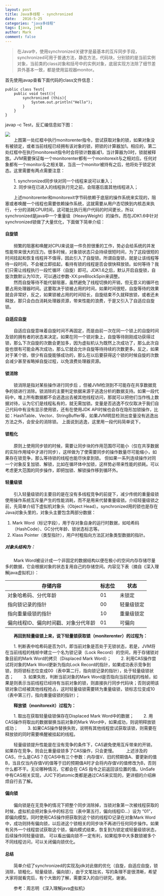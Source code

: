 ```yaml
---
layout: post
title: Java多线程 - synchronized
date:   2016-5-25
categories: "java多线程"
tags: [java, jvm]
author: Mark
comment: false
---
```


> 在Java中，使用synchronized关键字是最基本的互斥同步手段，synchronized可用于普通方法，静态方法，代码块，分别锁的是当前实例对象，当前类的class对象和括号中的实例对象，底层实现方法除了细节差异外基本一致，都是使用监视器monitor。

首先使用javap查看下面代码的class文件信息：

``` javas
public class Test{
	public void test(){
		synchronized (this){
			System.out.println("Hello");
		}
	}
}
```
javap –c Test，反汇编信息如下图：

![ ][1]  <br>
　　上图第一处红框中执行monitorenter指令，尝试获取对象的锁，如果对象没有被锁定，或者当前线程已经拥有该对象的锁，把锁的计算器加1。相应的，第二处红框中在执行monitorexit指令时会将锁计数器减1，当计算器为0时，锁就被释放。JVM需要保证每一个monitorenter都有一个monitorexit与之相对应。任何对象都有一个monitor与之相关联，当且一个monitor被持有之后，他将处于锁定状态。这里需要有两点需要注意：<br>

　　1. synchronized同步块对同一个线程来说可以重入；<br> 
　　2. 同步块在已进入的线程执行完之前，会阻塞后面其他线程进入；<br>

　　上述monitorenter和monitorexit字节码依赖于底层的操作系统来实现的，阻塞或者唤醒一个线程也需要依赖操作系统，这就需要从用户态切换到内核态来执行，十分的消耗CPU时间，这可能比执行用户代码的时间更长，所以synchronized是java中一个重量级（HeavyWeight）的操作。而在JDK1.6中针对synchronized锁做了大量优化，下面做下简单介绍：
#### 自旋锁
　　频繁的阻塞和唤醒对CPU来说是一件负担很重的工作，势必会给系统的并发性能带来很大的压力。很多时候，对象锁状态只会持续很短时间，为了这段很短的时间挂起和恢复线程并不值得，因此引入了自旋锁。所谓自旋锁，就是让该线程等待一段时间，不会被立即挂起，看持有锁的线程是否会很快释放锁。如何等待？我们只需让线程执行一段忙循环（自旋）即可。JDK1.6之后，默认开启自旋锁，自旋次数默认为10次，可以通过参数-XX:preBlockSpin来调整。<br>
　　然而自旋等待不能代替阻塞，虽然避免了线程切换的开销，但无意义的循环也要占用处理器时间。这要取决于锁被占用的时间，如果时间很短，自旋等待的效果就会非常好，反之，如果锁被占用的时间较长，自旋结束不久就释放锁，或者还未释放，那只会白白消耗处理器资源，带来性能的浪费，于是又引入了自适应自旋锁。

#### 自适应自旋
　　自适应自旋意味着自旋时间不再固定，而是由前一次在同一个锁上的自旋时间及锁的拥有者的状态来决定。如果在同一个锁对象上，自旋等待刚刚成功获得过锁，那么下次自旋的次数会更加多，因为虚拟机认为既然上次成功了，那么此次自旋也很有可能会再次成功，那么它就会允许自旋等待持续的次数更多。反之，如果对于某个锁，很少有自旋能够成功的，那么在以后要获得这个锁的时候自旋的次数会减少甚至省略掉自旋过程，以免浪费处理器资源。

#### 锁消除
　　锁消除是指对某些操作进行同步后 ，但被JVM检测到不可能存在共享数据竞争的锁进行消除。锁消除的主要判定依据来源于逃逸分析的数据支持。如果一段代码中，堆上所有数据都不会逃逸出去被其他线程访问，那就可以把他们当作栈上数据对待，认为它们是线程私有的，就无需加锁。变量是否逃逸不仅仅取决于我们自己代码中有没有显示使用锁，还有在使用JDK API时候也会存在隐形加锁操作，比如：HashTable、Vector、StringBuffer等，如果JVM明显检测出变量没有逃逸出方法之外，会安全的消除锁。
上面说到逃逸，这里用一段代码简单说下，

#### 锁粗化
　　原则上使用同步锁的时候，需要让同步块的作用范围尽可能小（仅在共享数据的实际作用域中才进行同步），这样做为了使需要同步的操作数量尽可能缩小，如果存在锁竞争，那么等待锁的线程也能尽快拿到锁。 但如果一系列连续操作对同一个对象反复加锁、解锁，比如在循环体中加锁，这样势必带来性能的损耗。可以考虑更大范围的同步操作，即把加锁、解锁操作移到循环外。

		
#### 轻量级锁
　　引入轻量级锁的主要目的是在没有多线程竞争的前提下，减少传统的重量级锁使用操作系统互斥量产生的性能消耗，而不是用来代替重量级锁。介绍轻量级锁之前，先简单介绍下虚拟机对象头（Object Head）。synchronized用的锁也是存在Java对象头里的，对象头主要包含两部分数据：<br>

 1. Mark Word（标记字段），用于存对象自身的运行时数据，如哈希码（HashCode）、GC分代年龄、锁状态标志等。 <br>
 2. Klass Pointer（类型指针），用户村粗指向方法区对象类型数据的指针。<br>

##### 对象头结构为：

　　Mark Word被设计成一个非固定的数据结构以便在极小的空间内存存储尽量多的数据，它会根据对象的状态复用自己的存储空间。内容见下表（摘自《深入理解java虚拟机》）：

|  存储内容   |   标志位  |   状态  |
| --- | --- | --- |
| 对象哈希码、分代年龄 |   01  |   未锁定  |
| 指向锁记录的指针    |   00  |    轻量级锁定 |
|    指向重量级锁的指针 |  10   |  重量级锁定   |
|   偏向线程ID、偏向时间戳、对象分代年龄  |  01   |  可偏向   |

　　**再回到轻量级锁上来，说下轻量锁获取锁（moniterenter）的过程为：**

　　1. 判断表中哈希码是否为01，即当前对象是否处于无锁状态，若是，JVM将在当前线程的栈帧中建立一个名为锁记录（Lock  Record）的空间，用于存储锁对象目前的Mark Word的拷贝（Displaced Mark Word）；
　　2. 利用CAS操作尝试将对象的Mark Word更新为指向Lock Record的指针，如果成功表示竞争到锁，则将锁标志位变成00（表中第二行，指向锁记录的指针），处于轻量级锁状态；
　　3. 如果失败，判断当前对象的Mark Word是否指向当前线程的栈帧，如果是则表示当前线程已经持有当前对象的锁，则直接执行同步代码块；否则说明该锁对象已经被其他线程抢占，这时轻量级锁需要转为重量级锁，锁标志位变成10（表中第三行，指向重量级锁的指针）；

　　**释放锁（monitorexit）过程为：**

　　1. 取出在获取轻量级锁保存在Displaced Mark Word中的数据；
　　2. 用CAS操作将取出的数据替换当前对象的Mark Word中，如果成功，则说明释放锁成功；
　　3. 如果CAS操作替换失败，说明有其他线程尝试获取该锁，则需要在释放锁的同时需要唤醒被挂起的线程。

　　轻量级锁提升性能是在没有竞争的条件下，CAS避免使用互斥带来的开销，如果存在竞争，则会比重量级锁多了CAS操作，只会更慢。
　　上述涉及的CAS，什么是CAS？在CAS中有三个参数：内存值V、旧的预期值A、要更新的值B，当且仅当内存值V的值等于旧的预期值A时才会将内存值V的值修改为B，否则什么都不干。无论哪种情况，它都会在 CAS 指令之前返回该位置的值。UnSafe中有CAS相关实现，JUC下的atomic类都是通过CAS来实现的，更详细的介绍麻烦自行去了解。

#### 偏向锁
　　偏向锁是在无竞争的情况下把整个同步消除掉，当锁对象第一次被线程获取的时候，虚拟机会把对象头中的标志位（表中第五行，偏向线程ID…）设为 “01”，即偏向模型。同时使用CAS操作把获取到这个锁的线程ID记录在对象Mark Word中，成功则持有偏向锁，以后进这个锁相关的同步块不再进行任何同步操作。如果有另外一个线程尝试获取这个锁，偏向模式结束，恢复到为锁定或轻量级锁状态，后续操作同轻量级锁。
可以看出偏向锁不一定有利，如果程序中大多数锁被多个不同线程访问，可以关闭偏向锁优化。

#### 总结
　　简单介绍了synchronized的实现及jdk对此做的优化（自旋，自适应自旋，锁消除，锁粗化，轻量级锁，偏向锁），由于文笔拙劣，写的条理不是很清晰，希望大家将就看完后，有个大致的了解，需要深入的自行研究，谢谢。<br>

　　参考：周志明 《深入理解java虚拟机》

  

  [1]: http://wx3.sinaimg.cn/mw690/907499d8gy1fjh3dstq72j20hs0fdwen.jpg
